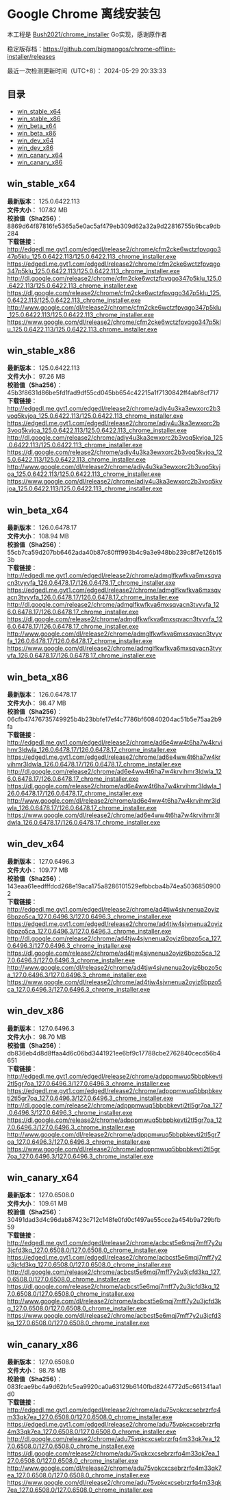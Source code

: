 # Google Chrome 离线安装包
本工程是 [Bush2021/chrome_installer](https://github.com/Bush2021/chrome_installer) Go实现，感谢原作者

稳定版存档：<https://github.com/bigmangos/chrome-offline-installer/releases>

最近一次检测更新时间（UTC+8）：
2024-05-29 20:33:33

## 目录
* [win_stable_x64](https://github.com/bigmangos/chrome-offline-installer?tab=readme-ov-file#win_stable_x64)
* [win_stable_x86](https://github.com/bigmangos/chrome-offline-installer?tab=readme-ov-file#win_stable_x86)
* [win_beta_x64](https://github.com/bigmangos/chrome-offline-installer?tab=readme-ov-file#win_beta_x64)
* [win_beta_x86](https://github.com/bigmangos/chrome-offline-installer?tab=readme-ov-file#win_beta_x86)
* [win_dev_x64](https://github.com/bigmangos/chrome-offline-installer?tab=readme-ov-file#win_dev_x64)
* [win_dev_x86](https://github.com/bigmangos/chrome-offline-installer?tab=readme-ov-file#win_dev_x86)
* [win_canary_x64](https://github.com/bigmangos/chrome-offline-installer?tab=readme-ov-file#win_canary_x64)
* [win_canary_x86](https://github.com/bigmangos/chrome-offline-installer?tab=readme-ov-file#win_canary_x86)

## win_stable_x64
**最新版本**： 125.0.6422.113  
**文件大小**： 107.82 MB  
**校验值（Sha256）**： 8869d64f87816fe5365a5e0ac5af479eb309d62a32a9d22816755b9bca9db284  
**下载链接**：
http://edgedl.me.gvt1.com/edgedl/release2/chrome/cfm2cke6wctzfpvqgo347p5klu_125.0.6422.113/125.0.6422.113_chrome_installer.exe
https://edgedl.me.gvt1.com/edgedl/release2/chrome/cfm2cke6wctzfpvqgo347p5klu_125.0.6422.113/125.0.6422.113_chrome_installer.exe
http://dl.google.com/release2/chrome/cfm2cke6wctzfpvqgo347p5klu_125.0.6422.113/125.0.6422.113_chrome_installer.exe
https://dl.google.com/release2/chrome/cfm2cke6wctzfpvqgo347p5klu_125.0.6422.113/125.0.6422.113_chrome_installer.exe
http://www.google.com/dl/release2/chrome/cfm2cke6wctzfpvqgo347p5klu_125.0.6422.113/125.0.6422.113_chrome_installer.exe
https://www.google.com/dl/release2/chrome/cfm2cke6wctzfpvqgo347p5klu_125.0.6422.113/125.0.6422.113_chrome_installer.exe
## win_stable_x86
**最新版本**： 125.0.6422.113  
**文件大小**： 97.26 MB  
**校验值（Sha256）**： 45b3f8631d86be5fd1fad9df55cd045bb654c42215a1f7130842ff4abf8cf717  
**下载链接**：
http://edgedl.me.gvt1.com/edgedl/release2/chrome/adiy4u3ka3ewxorc2b3voq5kvjoa_125.0.6422.113/125.0.6422.113_chrome_installer.exe
https://edgedl.me.gvt1.com/edgedl/release2/chrome/adiy4u3ka3ewxorc2b3voq5kvjoa_125.0.6422.113/125.0.6422.113_chrome_installer.exe
http://dl.google.com/release2/chrome/adiy4u3ka3ewxorc2b3voq5kvjoa_125.0.6422.113/125.0.6422.113_chrome_installer.exe
https://dl.google.com/release2/chrome/adiy4u3ka3ewxorc2b3voq5kvjoa_125.0.6422.113/125.0.6422.113_chrome_installer.exe
http://www.google.com/dl/release2/chrome/adiy4u3ka3ewxorc2b3voq5kvjoa_125.0.6422.113/125.0.6422.113_chrome_installer.exe
https://www.google.com/dl/release2/chrome/adiy4u3ka3ewxorc2b3voq5kvjoa_125.0.6422.113/125.0.6422.113_chrome_installer.exe
## win_beta_x64
**最新版本**： 126.0.6478.17  
**文件大小**： 108.94 MB  
**校验值（Sha256）**： 55cb7ca59d207bb6462ada40b87c80fff993b4c9a3e948bb239c8f7e126b153b  
**下载链接**：
http://edgedl.me.gvt1.com/edgedl/release2/chrome/admglfkwfkva6mxsqvacn3tvyvfa_126.0.6478.17/126.0.6478.17_chrome_installer.exe
https://edgedl.me.gvt1.com/edgedl/release2/chrome/admglfkwfkva6mxsqvacn3tvyvfa_126.0.6478.17/126.0.6478.17_chrome_installer.exe
http://dl.google.com/release2/chrome/admglfkwfkva6mxsqvacn3tvyvfa_126.0.6478.17/126.0.6478.17_chrome_installer.exe
https://dl.google.com/release2/chrome/admglfkwfkva6mxsqvacn3tvyvfa_126.0.6478.17/126.0.6478.17_chrome_installer.exe
http://www.google.com/dl/release2/chrome/admglfkwfkva6mxsqvacn3tvyvfa_126.0.6478.17/126.0.6478.17_chrome_installer.exe
https://www.google.com/dl/release2/chrome/admglfkwfkva6mxsqvacn3tvyvfa_126.0.6478.17/126.0.6478.17_chrome_installer.exe
## win_beta_x86
**最新版本**： 126.0.6478.17  
**文件大小**： 98.47 MB  
**校验值（Sha256）**： 06cfb47476735749925b4b23bbfe17ef4c7786bf60840204ac51b5e75aa2b9fa  
**下载链接**：
http://edgedl.me.gvt1.com/edgedl/release2/chrome/ad6e4ww4t6ha7w4krvihmr3ldwla_126.0.6478.17/126.0.6478.17_chrome_installer.exe
https://edgedl.me.gvt1.com/edgedl/release2/chrome/ad6e4ww4t6ha7w4krvihmr3ldwla_126.0.6478.17/126.0.6478.17_chrome_installer.exe
http://dl.google.com/release2/chrome/ad6e4ww4t6ha7w4krvihmr3ldwla_126.0.6478.17/126.0.6478.17_chrome_installer.exe
https://dl.google.com/release2/chrome/ad6e4ww4t6ha7w4krvihmr3ldwla_126.0.6478.17/126.0.6478.17_chrome_installer.exe
http://www.google.com/dl/release2/chrome/ad6e4ww4t6ha7w4krvihmr3ldwla_126.0.6478.17/126.0.6478.17_chrome_installer.exe
https://www.google.com/dl/release2/chrome/ad6e4ww4t6ha7w4krvihmr3ldwla_126.0.6478.17/126.0.6478.17_chrome_installer.exe
## win_dev_x64
**最新版本**： 127.0.6496.3  
**文件大小**： 109.77 MB  
**校验值（Sha256）**： 143eaa61eedfffdcd268e19aca175a8286101529efbbcba4b74ea50368509002  
**下载链接**：
http://edgedl.me.gvt1.com/edgedl/release2/chrome/ad4tjw4sjvnenua2oyiz6bpzo5ca_127.0.6496.3/127.0.6496.3_chrome_installer.exe
https://edgedl.me.gvt1.com/edgedl/release2/chrome/ad4tjw4sjvnenua2oyiz6bpzo5ca_127.0.6496.3/127.0.6496.3_chrome_installer.exe
http://dl.google.com/release2/chrome/ad4tjw4sjvnenua2oyiz6bpzo5ca_127.0.6496.3/127.0.6496.3_chrome_installer.exe
https://dl.google.com/release2/chrome/ad4tjw4sjvnenua2oyiz6bpzo5ca_127.0.6496.3/127.0.6496.3_chrome_installer.exe
http://www.google.com/dl/release2/chrome/ad4tjw4sjvnenua2oyiz6bpzo5ca_127.0.6496.3/127.0.6496.3_chrome_installer.exe
https://www.google.com/dl/release2/chrome/ad4tjw4sjvnenua2oyiz6bpzo5ca_127.0.6496.3/127.0.6496.3_chrome_installer.exe
## win_dev_x86
**最新版本**： 127.0.6496.3  
**文件大小**： 98.70 MB  
**校验值（Sha256）**： db836eb4d8d8ffaa4d6c06bd3441921ee6bf9c17788cbe2762840cecd56b4651  
**下载链接**：
http://edgedl.me.gvt1.com/edgedl/release2/chrome/adpppmwuq5bbpbkevti2tl5gr7oa_127.0.6496.3/127.0.6496.3_chrome_installer.exe
https://edgedl.me.gvt1.com/edgedl/release2/chrome/adpppmwuq5bbpbkevti2tl5gr7oa_127.0.6496.3/127.0.6496.3_chrome_installer.exe
http://dl.google.com/release2/chrome/adpppmwuq5bbpbkevti2tl5gr7oa_127.0.6496.3/127.0.6496.3_chrome_installer.exe
https://dl.google.com/release2/chrome/adpppmwuq5bbpbkevti2tl5gr7oa_127.0.6496.3/127.0.6496.3_chrome_installer.exe
http://www.google.com/dl/release2/chrome/adpppmwuq5bbpbkevti2tl5gr7oa_127.0.6496.3/127.0.6496.3_chrome_installer.exe
https://www.google.com/dl/release2/chrome/adpppmwuq5bbpbkevti2tl5gr7oa_127.0.6496.3/127.0.6496.3_chrome_installer.exe
## win_canary_x64
**最新版本**： 127.0.6508.0  
**文件大小**： 109.61 MB  
**校验值（Sha256）**： 30491dad3d4c96dab87423c712c148fe0fd0cf497ae55cce2a454b9a729bfb59  
**下载链接**：
http://edgedl.me.gvt1.com/edgedl/release2/chrome/acbcst5e6mqj7mff7y2u3jcfd3kq_127.0.6508.0/127.0.6508.0_chrome_installer.exe
https://edgedl.me.gvt1.com/edgedl/release2/chrome/acbcst5e6mqj7mff7y2u3jcfd3kq_127.0.6508.0/127.0.6508.0_chrome_installer.exe
http://dl.google.com/release2/chrome/acbcst5e6mqj7mff7y2u3jcfd3kq_127.0.6508.0/127.0.6508.0_chrome_installer.exe
https://dl.google.com/release2/chrome/acbcst5e6mqj7mff7y2u3jcfd3kq_127.0.6508.0/127.0.6508.0_chrome_installer.exe
http://www.google.com/dl/release2/chrome/acbcst5e6mqj7mff7y2u3jcfd3kq_127.0.6508.0/127.0.6508.0_chrome_installer.exe
https://www.google.com/dl/release2/chrome/acbcst5e6mqj7mff7y2u3jcfd3kq_127.0.6508.0/127.0.6508.0_chrome_installer.exe
## win_canary_x86
**最新版本**： 127.0.6508.0  
**文件大小**： 98.78 MB  
**校验值（Sha256）**： 083fcae9bc4a9d62bfc5ea9920ca0a63129b6140fbd8244772d5c661341aa1d0  
**下载链接**：
http://edgedl.me.gvt1.com/edgedl/release2/chrome/adu75vpkcxcsebrzrfq4m33qk7ea_127.0.6508.0/127.0.6508.0_chrome_installer.exe
https://edgedl.me.gvt1.com/edgedl/release2/chrome/adu75vpkcxcsebrzrfq4m33qk7ea_127.0.6508.0/127.0.6508.0_chrome_installer.exe
http://dl.google.com/release2/chrome/adu75vpkcxcsebrzrfq4m33qk7ea_127.0.6508.0/127.0.6508.0_chrome_installer.exe
https://dl.google.com/release2/chrome/adu75vpkcxcsebrzrfq4m33qk7ea_127.0.6508.0/127.0.6508.0_chrome_installer.exe
http://www.google.com/dl/release2/chrome/adu75vpkcxcsebrzrfq4m33qk7ea_127.0.6508.0/127.0.6508.0_chrome_installer.exe
https://www.google.com/dl/release2/chrome/adu75vpkcxcsebrzrfq4m33qk7ea_127.0.6508.0/127.0.6508.0_chrome_installer.exe
